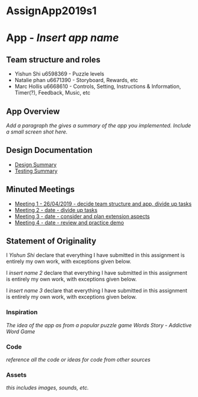 # AssignApp2019s1

# App - _Insert app name_

## Team structure and roles 
+ Yishun Shi u6598369 - Puzzle levels
+ Natalie phan u6671390 - Storyboard, Rewards, etc
+ Marc Hollis u6668610 - Controls, Setting, Instructions & Information, Timer(?), Feedback, Music, etc

## App Overview 

_Add a paragraph the gives a summary of the app you implemented. Include a small screen shot here._

## Design Documentation 
+ [Design Summary](designsummary)
+ [Testing Summary](testingsummary)

## Minuted Meetings
+ [Meeting 1 - 26/04/2019 - decide team structure and app, divide up tasks](meeting1)
+ [Meeting 2 - date - divide up tasks](meeting2)
+ [Meeting 3 - date - consider and plan extension aspects](meeting3)
+ [Meeting 4 - date - review and practice demo](meeting4)

## Statement of Originality

I _Yishun Shi_ declare that everything I have submitted in this
assignment is entirely my own work, with exceptions given below.

I _insert name 2_ declare that everything I have submitted in this
assignment is entirely my own work, with exceptions given below.

I _insert name 3_ declare that everything I have submitted in this
assignment is entirely my own work, with exceptions given below.

### Inspiration

_The idea of the app as from a popular puzzle game Words Story - Addictive Word Game_

### Code

_reference all the code or ideas for code from other sources_

### Assets 

_this includes images, sounds, etc._


